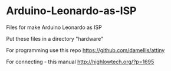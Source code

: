 # Arduino-Leonardo-as-ISP
Files for make Arduino Leonardo as ISP

Put these files in a directory "hardware"

For programming use this repo https://github.com/damellis/attiny

For connecting - this manual http://highlowtech.org/?p=1695
